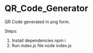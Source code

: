 # QR_Code_Generator

QR Code generated in png form.

Steps:
1. Install dependencies
   npm i
2. Run index.js file
   node index.js

